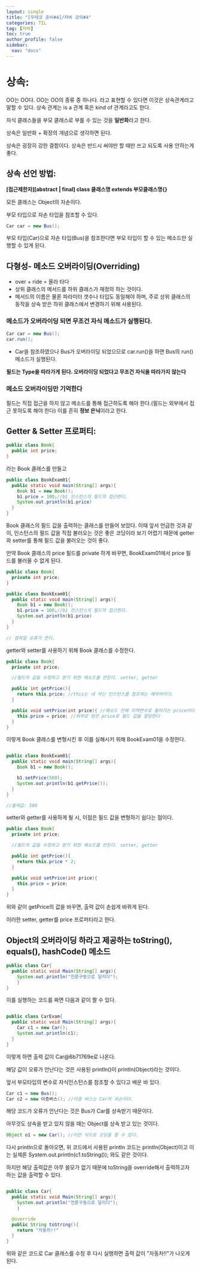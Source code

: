 ```yaml
---
layout: single
title: "[우테코 준비#4]/자바 강의#4"
categories: TIL
tag: [자바]
toc: true
author_profile: false
sidebar:
  nav: "docs"
---
```


# 상속:

OO는 OO다. OO는 OO의 종류 중 하나다. 라고 표현할 수 있다면 이것은 상속관계라고 말할 수 있다. 상속 관계는 is a 관계 혹은 kind of 관계라고도 한다.

자식 클래스들을 부모 클래스로 부를 수 있는 것을 **일반화**라고 한다.

상속은 일반화 + 확장의 개념으로 생각하면 된다.

상속은 굉장히 강한 결합이다. 상속은 반드시 써야만 할 때만 쓰고 되도록 사용 안하는게 좋다.

## 상속 선언 방법:

**[접근제한자][abstract | final] class 클래스명 extends 부모클래스명{}**

모든 클래스는 Object의 자손이다.

부모 타입으로 자손 타입을 참조할 수 있다.

```java
Car car = new Bus();
```

부모 타입(Car)으로 자손 타입(Bus)을 참조한다면 부모 타입이 할 수 있는 메소드만 실행할 수 있게 된다.

## 다형성- 메소드 오버라이딩(Overriding)

- over + ride = 올라 타다
- 상위 클래스의 메서드를 하위 클래스가 재정의 하는 것이다.
- 메서드의 이름은 물론 파라미터 갯수나 타입도 동일해야 하며, 주로 상위 클래스의 동작을 상속 받은 하위 클래스에서 변경하기 위해 사용된다.

### **메소드가 오버라이딩 되면 무조건 자식 메소드가 실행된다.**

```java
Car car = new Bus();
car.run();
```

- Car을 참조하였으나 Bus가 오버라이딩 되었으므로 car.run()을 하면 Bus의 run()메소드가 실행된다.

**필드는 Type을 따라가게 된다. 오버라이딩 되었다고 무조건 자식을 따라가지 않는다**

### **메소드 오버라이딩만 기억한다**

필드는 직접 접근을 하지 않고 메소드를 통해 접근하도록 해야 한다.(필드는 외부에서 접근 못하도록 해야 한다) 이를 흔히 **정보 은닉**이라고 한다.

## Getter & Setter 프로퍼티:

```java
public class Book{
  public int price;
}
```

라는 Book 클래스를 만들고

```java
public class BookExam01{
  public static void main(String[] args){
    Book b1 = new Book();
    b1.price = 100;//b1 인스턴스의 필드의 접근한다.
    System.out.println(b1.price)
  }
}

```

Book 클래스의 필드 값을 출력하는 클래스를 만들어 보았다. 이때 앞서 언급한 것과 같이, 인스턴스의 필드 값을 직접 불러오는 것은 좋은 코딩이라 보기 어렵기 때문에 getter와 setter를 통해 필드 값을 불러오는 것이 좋다.

만약 Book 클래스의 price 필드를 private 하게 바꾸면, BookExam01에서 price 필드를 불러올 수 없게 된다.

```java
public class Book{
  private int price;
}
```

```java
public class BookExam01{
  public static void main(String[] args){
    Book b1 = new Book();
    b1.price = 100;//b1 인스턴스의 필드의 접근한다.
    System.out.println(b1.price)
  }
}

// 컴파일 오류가 뜬다.
```

getter와 setter를 사용하기 위해 Book 클래스를 수정한다.

```java
public class Book{
  private int price;

  //필드의 값을 수정하고 얻기 위한 메소드를 만든다. setter, getter

  public int getPrice(){
    return this.price; //this는 내 자신 인스턴스를 참조하는 예약어이다.
  }

  public void setPrice(int price){ //메소드 안에 지역변수로 들어가는 price이다.
    this.price = price; //외부로 받은 price로 필드 값을 할당한다
  }
}
```

이렇게 Book 클래스를 변형시킨 후 이를 실해시키 위해 BookExam01을 수정한다.

```java

public class BookExam01{
  public static void main(String[] args){
    Book b1 = new Book();

    b1.setPrice(500);
    System.out.println(b1.getPrice());
  }
}

//출력값: 500

```

setter와 getter를 사용하게 될 시, 이점은 필드 값을 변형하기 쉽다는 점이다.

```java
public class Book{
  private int price;

  //필드의 값을 수정하고 얻기 위한 메소드를 만든다. setter, getter

  public int getPrice(){
    return this.price * 2;
  }

  public void setPrice(int price){
    this.price = price;
  }
}
```

위와 같이 getPrice의 값을 바꾸면, 출력 값이 손쉽게 바뀌게 된다.

이러한 setter, getter를 price 프로퍼티라고 한다.

## Object의 오버라이딩 하라고 제공하는 toString(), equals(), hashCode() 메소드

```java
public class Car{
  public static void Main(String[] args){
    System.out.println("전륜구동으로 달리다");
    }
}
```

이를 실행하는 코드를 짜면 다음과 같이 짤 수 있다.

```java

public class CarExam{
  public static void Main(String[] args){
    Car c1 = new Car();
    System.out.println(c1);
  }
}
```

이렇게 하면 출력 값이 Car@6b71769e로 나온다.

해당 값이 오류가 안난다는 것은 사용된 println()이 println(Object)라는 것이다.

앞서 부모타입의 변수로 자식인스턴스를 참조할 수 있다고 배운 바 있다.

```java
Car c1 = new Bus();
Car c2 = new 이층버스(); //이층 버스는 Car의 자손이다.
```

해당 코드가 오류가 안난다는 것은 Bus가 Car를 상속받기 때문이다.

아무것도 상속을 받고 있지 않을 때는 Object를 상속 받고 있는 것이다.

```java
Object o1 = new Car(); //이런 식으로 코딩을 할 수 있다.
```

다시 println으로 돌아오면, 위 코드에서 사용된 println 코드는 println(Object)이고 이는 실제론 System.out.println(c1.toString()); 와도 같은 것이다.

하지만 해당 출력값은 아무 쓸모가 없기 때문에 toString을 override해서 출력하고자 하는 값을 출력할 수 있다.

```java

public class Car{
  public static void Main(String[] args){
    System.out.println("전륜구동으로 달리다");
    }

  @override
  public String toString(){
    return "자동차!!"
  }
}

```

위와 같은 코드로 Car 클래스를 수정 후 다시 실행하면 출력 값이 "자동차!!"가 나오게 된다.
